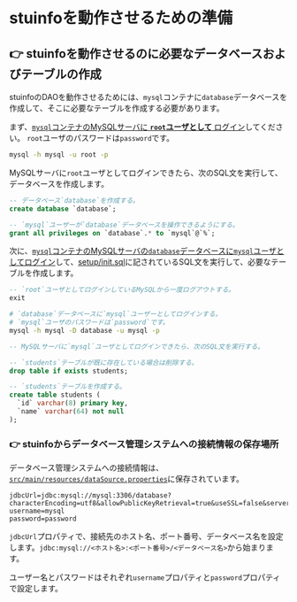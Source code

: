 # stuinfoを動作させるための準備

## 👉 stuinfoを動作させるのに必要なデータベースおよびテーブルの作成

stuinfoのDAOを動作させるためには、`mysql`コンテナに`database`データベースを作成して、そこに必要なテーブルを作成する必要があります。

まず、[`mysql`コンテナのMySQLサーバに **`root`ユーザとして** ログイン](../../README.md#️-cliで操作する場合)してください。
`root`ユーザのパスワードは`password`です。

```sh
mysql -h mysql -u root -p
```

MySQLサーバに`root`ユーザとしてログインできたら、次のSQL文を実行して、データベースを作成します。

```sql
-- データベース`database`を作成する。
create database `database`;

-- `mysql`ユーザーが`database`データベースを操作できるようにする。
grant all privileges on `database`.* to `mysql`@`%`;
```

次に、[`mysql`コンテナのMySQLサーバの`database`データベースに`mysql`ユーザとしてログイン](../../README.md#️-cliで操作する場合)して、[setup/init.sql](../../setup/init.sql)に記されているSQL文を実行して、必要なテーブルを作成します。

```sql
-- `root`ユーザとしてログインしているMySQLから一度ログアウトする。
exit
```

```sh
# `database`データベースに`mysql`ユーザーとしてログインする。
# `mysql`ユーザのパスワードは`password`です。
mysql -h mysql -D database -u mysql -p
```

```sql
-- MySQLサーバに`mysql`ユーザとしてログインできたら、次のSQL文を実行する。

-- `students`テーブルが既に存在している場合は削除する。
drop table if exists students;

-- `students`テーブルを作成する。
create table students (
  `id` varchar(8) primary key,
  `name` varchar(64) not null
);
```

### 👉 stuinfoからデータベース管理システムへの接続情報の保存場所

データベース管理システムへの接続情報は、[`src/main/resources/dataSource.properties`](../../src/main/resources/dataSource.properties)に保存されています。

```properties
jdbcUrl=jdbc:mysql://mysql:3306/database?characterEncoding=utf8&allowPublicKeyRetrieval=true&useSSL=false&serverTimezone=Asia/Tokyo&rewriteBatchedStatements=true
username=mysql
password=password
```

`jdbcUrl`プロパティで、接続先のホスト名、ポート番号、データベース名を設定します。`jdbc:mysql://<ホスト名>:<ポート番号>/<データベース名>`から始まります。

ユーザー名とパスワードはそれぞれ`username`プロパティと`password`プロパティで設定します。
